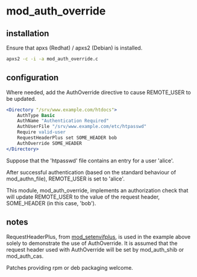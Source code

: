 # mod_auth_override

## installation

Ensure that apxs (Redhat) / apxs2 (Debian) is installed.

```bash
apxs2 -c -i -a mod_auth_override.c
```

## configuration

Where needed, add the AuthOverride directive to cause REMOTE_USER to be updated.

```apache
<Directory "/srv/www.example.com/htdocs">
    AuthType Basic
    AuthName "Authentication Required"
    AuthUserFile "/srv/www.example.com/etc/htpasswd"
    Require valid-user
    RequestHeaderPlus set SOME_HEADER bob
    AuthOverride SOME_HEADER
</Directory>
```

Suppose that the 'htpasswd' file contains an entry for a user 'alice'.

After successful authentication (based on the standard behaviour of
mod_authn_file), REMOTE_USER is set to 'alice'.

This module, mod_auth_override, implements an authorization check that will
update REMOTE_USER to the value of the request header, SOME_HEADER (in this
case, 'bob').

## notes

RequestHeaderPlus, from [mod_setenvifplus][1], is used in the example above
solely to demonstrate the use of AuthOverride.  It is assumed that the request
header used with AuthOverride will be set by mod_auth_shib or mod_auth_cas.

Patches providing rpm or deb packaging welcome.

[1]: http://opensource.adnovum.ch/mod_setenvifplus

